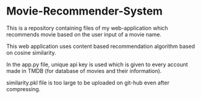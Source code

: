 # Movie-Recommender-System
This is a repository containing files of my web-application which recommends movie based on the user input of a movie name.

This web application uses content based recommendation algorithm based on cosine similarity.

In the app.py file, unique api key is used which is given to every account made in TMDB (for database of movies and their information).

similarity.pkl file is too large to be uploaded on git-hub even after compressing.
